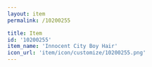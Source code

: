 ```yaml
---
layout: item
permalink: /10200255

title: Item
id: '10200255'
item_name: 'Innocent City Boy Hair'
icon_url: 'item/icon/customize/10200255.png'
---
```

